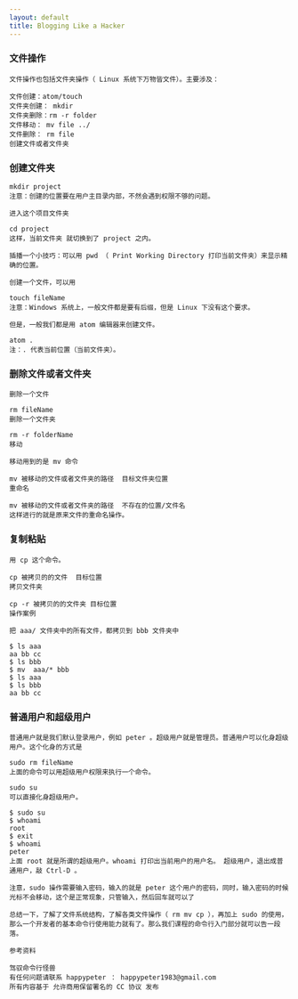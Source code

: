 ```yaml
---
layout: default
title: Blogging Like a Hacker
---
```



###  文件操作

    文件操作也包括文件夹操作（ Linux 系统下万物皆文件）。主要涉及：

    文件创建：atom/touch
    文件夹创建： mkdir
    文件夹删除：rm -r folder
    文件移动： mv file ../
    文件删除： rm file
    创建文件或者文件夹

###  创建文件夹

    mkdir project
    注意：创建的位置要在用户主目录内部，不然会遇到权限不够的问题。

    进入这个项目文件夹

    cd project
    这样，当前文件夹 就切换到了 project 之内。

    插播一个小技巧：可以用 pwd （ Print Working Directory 打印当前文件夹）来显示精确的位置。

    创建一个文件，可以用

    touch fileName
    注意：Windows 系统上，一般文件都是要有后缀，但是 Linux 下没有这个要求。

    但是，一般我们都是用 atom 编辑器来创建文件。

    atom .
    注：. 代表当前位置（当前文件夹）。

###  删除文件或者文件夹

    删除一个文件

    rm fileName
    删除一个文件夹

    rm -r folderName
    移动

    移动用到的是 mv 命令

    mv 被移动的文件或者文件夹的路径  目标文件夹位置
    重命名

    mv 被移动的文件或者文件夹的路径  不存在的位置/文件名
    这样进行的就是原来文件的重命名操作。

###  复制粘贴

    用 cp 这个命令。

    cp 被拷贝的的文件  目标位置
    拷贝文件夹

    cp -r 被拷贝的的文件夹 目标位置
    操作案例

    把 aaa/ 文件夹中的所有文件，都拷贝到 bbb 文件夹中

    $ ls aaa
    aa bb cc
    $ ls bbb
    $ mv  aaa/* bbb
    $ ls aaa
    $ ls bbb
    aa bb cc
    
###  普通用户和超级用户

    普通用户就是我们默认登录用户，例如 peter 。超级用户就是管理员。普通用户可以化身超级用户。这个化身的方式是

    sudo rm fileName
    上面的命令可以用超级用户权限来执行一个命令。

    sudo su
    可以直接化身超级用户。

    $ sudo su
    $ whoami
    root
    $ exit
    $ whoami
    peter
    上面 root 就是所谓的超级用户。whoami 打印出当前用户的用户名。 超级用户，退出成普通用户，敲 Ctrl-D 。

    注意，sudo 操作需要输入密码，输入的就是 peter 这个用户的密码，同时，输入密码的时候光标不会移动，这个是正常现象，只管输入，然后回车就可以了

    总结一下，了解了文件系统结构，了解各类文件操作（ rm mv cp ），再加上 sudo 的使用，那么一个开发者的基本命令行使用能力就有了。那么我们课程的命令行入门部分就可以告一段落。

    参考资料

    驾驭命令行怪兽
    有任何问题请联系 happypeter ： happypeter1983@gmail.com
    所有内容基于 允许商用保留署名的 CC 协议 发布
